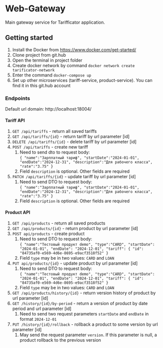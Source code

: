 <h1>Web-Gateway</h1>
Main gateway service for Tarifficator application.

<h2>Getting started</h2>

1. Install the Docker from https://www.docker.com/get-started/
2. Clone project from git.hub
3. Open the terminal in project folder
4. Create docker network by command ```docker network create tarificator-network ```
5. Enter the command ```docker-compose up```
6. Set up other microservices (tariff-service, product-service). You can find it in this git.hub account

<h3>Endpoints</h3>

Default url domain: http://localhost:18004/

<h4>Tariff API</h4>

1. ```GET /api/tariffs``` - return all saved tariffs
2. ```GET /api/tariffs/{id}``` - return tariff by url parameter [id]
3. ```DELETE /api/tariffs/{id}``` - delete tariff by url parameter [id]
4. ```POST /api/tariffs``` - create new tariff
    1. Need to send dto to request body: <br>```{
       "name":"Зарплатный тариф",
       "startDate":"2024-01-01",
       "endDate":"2024-12-31",
       "description":"Для рабочего класса",
       "rate":"3.75"
       }```
    2. Field ```description``` is optional. Other fields are required
5. ```PATCH /api/tariffs/{id}``` - update tariff by url parameter [id]
    1. Need to send DTO to request body: <br>```{
       "name":"Зарплатный тариф",
       "startDate":"2024-01-01",
       "endDate":"2024-12-31",
       "description":"Для рабочего класса",
       "rate":"3.75"
       }```
    2. Field ```description``` is optional. Other fields are required
   
<h4>Product API</h4>

1. ```GET /api/products``` - return all saved products
2. ```GET /api/products/{id}``` - return product by url parameter [id]
3. ```POST api/products``` - create product
   1. Need to send DTO to request body: <br> ```{
      "name":"Тестовый продукт demo",
      "type":"CARD",
      "startDate": "2024-01-01",
      "endDate": "2024-12-01",
      "tariff": {
            "id": "84735af0-e569-4d6e-8695-e9acf3518f52"
      }```
   2. Field ```type``` may be in two values: ```CARD``` and ```LOAN```
4. ```PUT api/products/{id}``` - update product by url parameter [id]
    1. Need to send DTO to request body: <br> ```{
       "name":"Тестовый продукт demo",
       "type":"CARD",
       "startDate": "2024-01-01",
       "endDate": "2024-12-01",
       "tariff": {
       "id": "84735af0-e569-4d6e-8695-e9acf3518f52"
       }```
    2. Field ```type``` may be in two values: ```CARD``` and ```LOAN```
5. ```GET /api/products/history/{id}``` - return version history of product by url parameter [id]
6. ```GET /history/{id}/by-period``` - return a version of product by date period and url parameter [id]
   1. Need to send two request parameters ```startDate``` and ```endDate``` in format ```2024-12-01```
7. ```PUT /history/{id}/rollback``` - rollback a product to some version by url parameter [id]
   1. May send the request parameter ```version```. If this parameter is null, a product rollback to the previous version
